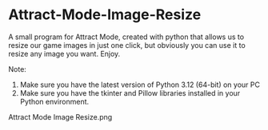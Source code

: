 # Attract-Mode-Image-Resize

A small program for Attract Mode, created with python that allows us to resize our game images in just one click, but obviously you can use it to resize any image you want. Enjoy.

Note:
1) Make sure you have the latest version of Python 3.12 (64-bit) on your PC
2) Make sure you have the tkinter and Pillow libraries installed in your Python environment.

Attract Mode Image Resize.png
